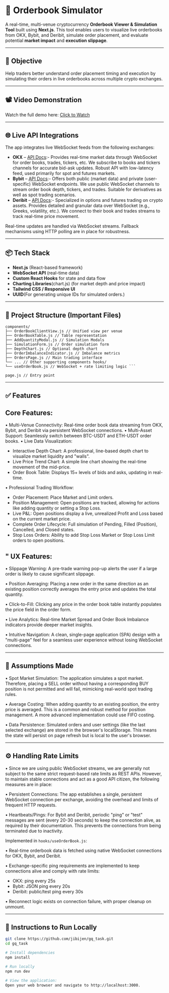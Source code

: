 # 🚀 Orderbook Simulator

A real-time, multi-venue cryptocurrency **Orderbook Viewer & Simulation Tool** built using **Next.js**. This tool enables users to visualize live orderbooks from OKX, Bybit, and Deribit, simulate order placement, and evaluate potential **market impact** and **execution slippage**.

---

## 🧠 Objective

Help traders better understand order placement timing and execution by simulating their orders in live orderbooks across multiple crypto exchanges.

---
## 📽️ Video Demonstration

Watch the full demo here: [Click to Watch](https://drive.google.com/file/d/1QSBEsCZG4IL6SEI0bYGfhEgtMKi4G7w6/view?usp=sharing)


---

## 🌐 Live API Integrations

The app integrates live WebSocket feeds from the following exchanges:

- **OKX** – [API Docs](https://www.okx.com/docs-v5/):-
   Provides real-time market data through WebSocket for order books, trades, tickers, etc.
   We subscribe to books and tickers channels for accurate bid-ask updates.
   Robust API with low-latency feed, used primarily for spot and futures markets.
- **Bybit** – [API Docs](https://bybit-exchange.github.io/docs/v5/intro):-
  Offers both public (market data) and private (user-specific) WebSocket endpoints.
  We use public WebSocket channels to stream order book depth, tickers, and trades.
  Suitable for derivatives as well as spot trading scenarios.
- **Deribit** – [API Docs](https://docs.deribit.com/):-
  Specialized in options and futures trading on crypto assets.
  Provides detailed and granular data over WebSocket (e.g., Greeks, volatility, etc.).
  We connect to their book and trades streams to track real-time price movement.

Real-time updates are handled via WebSocket streams. Fallback mechanisms using HTTP polling are in place for robustness.

---

## 📦 Tech Stack

- **Next.js** (React-based framework)
- **WebSocket API** (real-time data)
- **Custom React Hooks** for state and data flow
- **Charting Libraries**(chart.js) (for market depth and price impact)
- **Tailwind CSS / Responsive UI**
- **UUID**(For generating unique IDs for simulated orders.)
---

## 📁 Project Structure (Important Files)

```
components/ 
├── OrderBookClientView.js // Unified view per venue 
├── OrderBookTable.js // Table representation
├── AddQuantityModal.js // Simulation Modals
├── SimulationForm.js // Order simulation form
├── DepthChart.js // Optional depth chart
├── OrderImbalanceIndicator.js // Imbalance metrics
├── OrdersPage.js // Main trading interface
└── ... // Other supporting components hooks/
└── useOrderBook.js // WebSocket + rate limiting logic ```

page.js // Entry point
```

---

## ✅ Features

## Core Features:
• Multi-Venue Connectivity: Real-time order book data streaming from OKX, Bybit, and Deribit via persistent WebSocket connections.
• Multi-Asset Support: Seamlessly switch between BTC-USDT and ETH-USDT order books.
• Live Data Visualization:
   - Interactive Depth Chart: A professional, line-based depth chart to visualize market liquidity and "walls".
   - Live Price Trend Chart: A simple line chart showing the real-time movement of the mid-price.
   - Order Book Table: Displays 15+ levels of bids and asks, updating in real-time.

• Professional Trading Workflow:
   - Order Placement: Place Market and Limit orders.
   - Position Management: Open positions are tracked, allowing for actions like adding quantity or setting a Stop Loss.
   - Live P&L: Open positions display a live, unrealized Profit and Loss based on the current market price.
   - Complete Order Lifecycle: Full simulation of Pending, Filled (Position), Cancelled, and Closed states.
   - Stop Loss Orders: Ability to add Stop Loss Market or Stop Loss Limit orders to open positions.

## " UX Features:
• Slippage Warning: A pre-trade warning pop-up alerts the user if a large order is likely to cause significant slippage.

• Position Averaging: Placing a new order in the same direction as an existing position correctly averages the entry price and updates the total quantity.

• Click-to-Fill: Clicking any price in the order book table instantly populates the price field in the order form.

• Live Analytics: Real-time Market Spread and Order Book Imbalance indicators provide deeper market insights.

• Intuitive Navigation: A clean, single-page application (SPA) design with a "multi-page" feel for a seamless user experience without losing WebSocket connections.


---

## 🧪 Assumptions Made

• Spot Market Simulation: The application simulates a spot market. Therefore, placing a SELL order without having a corresponding BUY position is not permitted and will fail, mimicking real-world spot trading      rules.

• Average Costing: When adding quantity to an existing position, the entry price is averaged. This is a common and robust method for position management. A more advanced implementation could use FIFO costing.

• Data Persistence: Simulated orders and user settings (like the last selected exchange) are stored in the browser's localStorage. This means the state will persist on page refresh but is local to the user's       browser.

---

## ⚙️ Handling Rate Limits

• Since we are using public WebSocket streams, we are generally not subject to the same strict request-based rate limits as REST APIs. However, to maintain stable connections and act as a good API citizen, the     following measures are in place:

• Persistent Connections: The app establishes a single, persistent WebSocket connection per exchange, avoiding the overhead and limits of frequent HTTP requests.

• Heartbeats/Pings: For Bybit and Deribit, periodic "ping" or "test" messages are sent (every 20-30 seconds) to keep the connection alive, as required by their documentation. This prevents the connections from     being terminated due to inactivity.

Implemented in `hooks/useOrderBook.js`:

• Real-time orderbook data is fetched using native WebSocket connections for OKX, Bybit, and Deribit.

• Exchange-specific ping requirements are implemented to keep connections alive and comply with rate limits:
  - OKX: ping every 25s
  - Bybit: JSON ping every 20s
  - Deribit: public/test ping every 30s
    
• Reconnect logic exists on connection failure, with proper cleanup on unmount.

---

## 📄 Instructions to Run Locally

```bash
git clone https://github.com/jibijen/gq_task.git
cd gq_task

# Install dependencies
npm install

# Run locally
npm run dev

# View the application:
Open your web browser and navigate to http://localhost:3000.
